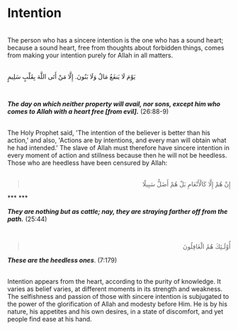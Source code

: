 Intention
=========

   
 The person who has a sincere intention is the one who has a sound
heart; because a sound heart, free from thoughts about forbidden things,
comes from making your intention purely for Allah in all matters.  
  

يَوْمَ لَا يَنفَعُ مَالٌ وَلَا بَنُونَ. إِلَّا مَنْ أَتَى اللَّهَ
بِقَلْبٍ سَلِيمٍ

 

***The day on which neither property will avail, nor sons, except him
who comes to Allah with a heart free [from evil].*** (26:88-9)

   
 The Holy Prophet said, 'The intention of the believer is better than
his action,' and also, 'Actions are by intentions, and every man will
obtain what he had intended.' The slave of Allah must therefore have
sincere intention in every moment of action and stillness because then
he will not be heedless. Those who are heedless have been censured by
Allah:  
  

<blockquote dir="rtl">
  <p>
إِنْ هُمْ إِلَّا كَالْأَنْعَامِ بَلْ هُمْ أَضَلُّ سَبِيلًا
  </p>
</blockquote>

*** ***

***They are nothing but as cattle; nay, they are straying farther off
from the path.*** (25:44)

 

<blockquote dir="rtl">
  <p>
أُوْلَـئِكَ هُمُ الْغَافِلُونَ
  </p>
</blockquote>

***These are the heedless ones***. (7:179)

   
 Intention appears from the heart, according to the purity of knowledge.
It varies as belief varies, at different moments in its strength and
weakness. The selfishness and passion of those with sincere intention is
subjugated to the power of the glorification of Allah and modesty before
Him. He is by his nature, his appetites and his own desires, in a state
of discomfort, and yet people find ease at his hand.


